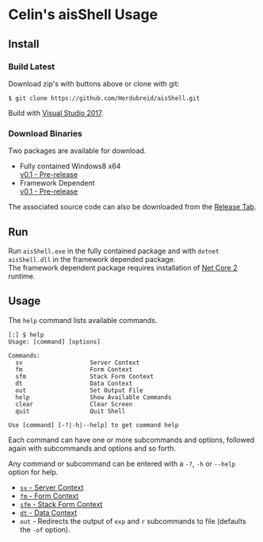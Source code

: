 # Celin's aisShell Usage

## Install

### Build Latest
Download zip's with buttons above or clone with git:
```
$ git clone https://github.com/Herdubreid/aisShell.git
```
Build with [Visual Studio 2017](https://visualstudio.microsoft.com/downloads/).

### Download Binaries
Two packages are available for download.
- Fully contained Windows8 x64  
[v0.1 - Pre-release](https://github.com/Herdubreid/aisShell/releases/download/v0.1/win8-x64-full.zip)
- Framework Dependent  
[v0.1 - Pre-release](https://github.com/Herdubreid/aisShell/releases/download/v0.1/fw-dependent.zip)

The associated source code can also be downloaded from the [Release Tab](https://github.com/Herdubreid/aisShell/releases).

## Run
Run `aisShell.exe` in the fully contained package and with `dotnet aisShell.dll` in the framework depended package.  
The framework dependent package requires installation of [Net Core 2](https://github.com/Herdubreid/aisShell/releases) runtime.


## Usage
The `help` command lists available commands.
```
[:] $ help
Usage: [command] [options]

Commands:
  sv                   Server Context
  fm                   Form Context
  sfm                  Stack Form Context
  dt                   Data Context
  out                  Set Output File
  help                 Show Available Commands
  clear                Clear Screen
  quit                 Quit Shell

Use [command] [-?|-h|--help] to get command help
```
Each command can have one or more subcommands and options, followed again with subcommands and options and so forth.

Any command or subcommand can be entered with a  `-?`, `-h` or `--help` option for help.

- [`sv` - Server Context](/docs/cmd-sv.md)
- [`fm` - Form Context](/docs/cmd-fm.md)
- [`sfm` - Stack Form Context](/docs/cmd-sfm.md)
- [`dt` - Data Context](/docs/cmd-dt.md)
- `out` - Redirects the output of `exp` and `r` subcommands to file (defaults the `-of` option).
